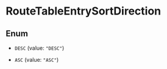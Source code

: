 

# RouteTableEntrySortDirection

## Enum


* `DESC` (value: `"DESC"`)

* `ASC` (value: `"ASC"`)



